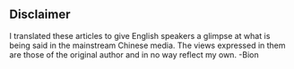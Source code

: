 ## Disclaimer

I translated these articles to give English speakers a glimpse at
what is being said in the mainstream Chinese media. The views
expressed in them are those of the original author and in no way
reflect my own.
-Bion
